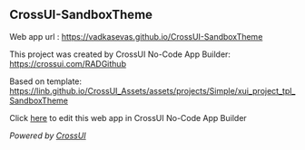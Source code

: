 ## CrossUI-SandboxTheme
Web app url : https://vadkasevas.github.io/CrossUI-SandboxTheme

This project was created by CrossUI No-Code App Builder: https://crossui.com/RADGithub

Based on template: https://linb.github.io/CrossUI_Assets/assets/projects/Simple/xui_project_tpl_SandboxTheme

Click [here](https://crossui.com/RADGithub/#!from=github&owner=vadkasevas&repo=CrossUI-SandboxTheme) to edit this web app in CrossUI No-Code App Builder

<i>Powered by [CrossUI](https://crossui.com)</i>
